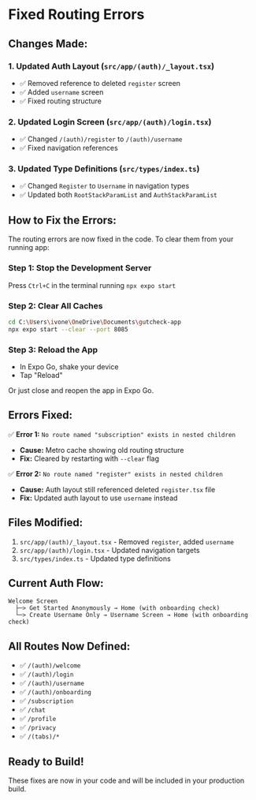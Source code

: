 # Fixed Routing Errors

## Changes Made:

### 1. Updated Auth Layout (`src/app/(auth)/_layout.tsx`)
- ✅ Removed reference to deleted `register` screen
- ✅ Added `username` screen
- ✅ Fixed routing structure

### 2. Updated Login Screen (`src/app/(auth)/login.tsx`)
- ✅ Changed `/(auth)/register` to `/(auth)/username`
- ✅ Fixed navigation references

### 3. Updated Type Definitions (`src/types/index.ts`)
- ✅ Changed `Register` to `Username` in navigation types
- ✅ Updated both `RootStackParamList` and `AuthStackParamList`

## How to Fix the Errors:

The routing errors are now fixed in the code. To clear them from your running app:

### Step 1: Stop the Development Server
Press `Ctrl+C` in the terminal running `npx expo start`

### Step 2: Clear All Caches
```bash
cd C:\Users\ivone\OneDrive\Documents\gutcheck-app
npx expo start --clear --port 8085
```

### Step 3: Reload the App
- In Expo Go, shake your device
- Tap "Reload"

Or just close and reopen the app in Expo Go.

## Errors Fixed:

✅ **Error 1:** `No route named "subscription" exists in nested children`
- **Cause:** Metro cache showing old routing structure
- **Fix:** Cleared by restarting with `--clear` flag

✅ **Error 2:** `No route named "register" exists in nested children`
- **Cause:** Auth layout still referenced deleted `register.tsx` file
- **Fix:** Updated auth layout to use `username` instead

## Files Modified:
1. `src/app/(auth)/_layout.tsx` - Removed `register`, added `username`
2. `src/app/(auth)/login.tsx` - Updated navigation targets
3. `src/types/index.ts` - Updated type definitions

## Current Auth Flow:
```
Welcome Screen
  ├─> Get Started Anonymously → Home (with onboarding check)
  └─> Create Username Only → Username Screen → Home (with onboarding check)
```

## All Routes Now Defined:
- ✅ `/(auth)/welcome`
- ✅ `/(auth)/login`
- ✅ `/(auth)/username`
- ✅ `/(auth)/onboarding`
- ✅ `/subscription`
- ✅ `/chat`
- ✅ `/profile`
- ✅ `/privacy`
- ✅ `/(tabs)/*`

## Ready to Build!
These fixes are now in your code and will be included in your production build.
